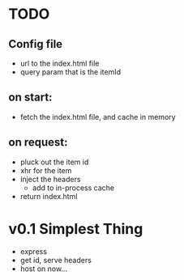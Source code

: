 # TODO

## Config file
- url to the index.html file
- query param that is the itemId

## on start:
- fetch the index.html file, and cache in memory

## on request:
- pluck out the item id
- xhr for the item
- inject the headers
  - add to in-process cache
- return index.html


# v0.1 Simplest Thing
- express
- get id, serve headers
- host on now...
